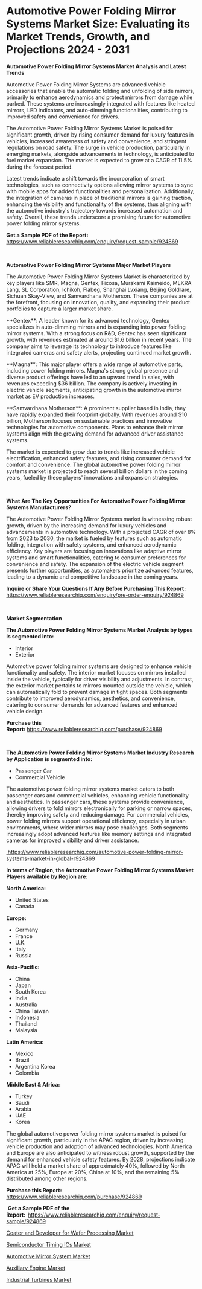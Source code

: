 <p><h1>Automotive Power Folding Mirror Systems Market Size: Evaluating its Market Trends, Growth, and Projections 2024 - 2031</h1></p><p><strong>Automotive Power Folding Mirror Systems Market Analysis and Latest Trends</strong></p>
<p><p>Automotive Power Folding Mirror Systems are advanced vehicle accessories that enable the automatic folding and unfolding of side mirrors, primarily to enhance aerodynamics and protect mirrors from damage while parked. These systems are increasingly integrated with features like heated mirrors, LED indicators, and auto-dimming functionalities, contributing to improved safety and convenience for drivers.</p><p>The Automotive Power Folding Mirror Systems Market is poised for significant growth, driven by rising consumer demand for luxury features in vehicles, increased awareness of safety and convenience, and stringent regulations on road safety. The surge in vehicle production, particularly in emerging markets, alongside advancements in technology, is anticipated to fuel market expansion. The market is expected to grow at a CAGR of 11.5% during the forecast period. </p><p>Latest trends indicate a shift towards the incorporation of smart technologies, such as connectivity options allowing mirror systems to sync with mobile apps for added functionalities and personalization. Additionally, the integration of cameras in place of traditional mirrors is gaining traction, enhancing the visibility and functionality of the systems, thus aligning with the automotive industry's trajectory towards increased automation and safety. Overall, these trends underscore a promising future for automotive power folding mirror systems.</p></p>
<p><strong>Get a Sample PDF of the Report:&nbsp;</strong> <a href="https://www.reliableresearchiq.com/enquiry/request-sample/924869?utm_campaign=123&utm_medium=2&utm_source=Github&utm_content=ia&utm_term=02102024&utm_id=automotive-power-folding-mirror-systems">https://www.reliableresearchiq.com/enquiry/request-sample/924869</a></p>
<p>&nbsp;</p>
<p><strong>Automotive Power Folding Mirror Systems Major Market Players</strong></p>
<p><p>The Automotive Power Folding Mirror Systems Market is characterized by key players like SMR, Magna, Gentex, Ficosa, Murakami Kaimeido, MEKRA Lang, SL Corporation, Ichikoh, Flabeg, Shanghai Lvxiang, Beijing Goldrare, Sichuan Skay-View, and Samvardhana Motherson. These companies are at the forefront, focusing on innovation, quality, and expanding their product portfolios to capture a larger market share.</p><p>**Gentex**: A leader known for its advanced technology, Gentex specializes in auto-dimming mirrors and is expanding into power folding mirror systems. With a strong focus on R&D, Gentex has seen significant growth, with revenues estimated at around $1.6 billion in recent years. The company aims to leverage its technology to introduce features like integrated cameras and safety alerts, projecting continued market growth.</p><p>**Magna**: This major player offers a wide range of automotive parts, including power folding mirrors. Magna's strong global presence and diverse product offerings have led to an upward trend in sales, with revenues exceeding $36 billion. The company is actively investing in electric vehicle segments, anticipating growth in the automotive mirror market as EV production increases.</p><p>**Samvardhana Motherson**: A prominent supplier based in India, they have rapidly expanded their footprint globally. With revenues around $10 billion, Motherson focuses on sustainable practices and innovative technologies for automotive components. Plans to enhance their mirror systems align with the growing demand for advanced driver assistance systems.</p><p>The market is expected to grow due to trends like increased vehicle electrification, enhanced safety features, and rising consumer demand for comfort and convenience. The global automotive power folding mirror systems market is projected to reach several billion dollars in the coming years, fueled by these players' innovations and expansion strategies.</p></p>
<p>&nbsp;</p>
<p><strong>What Are The Key Opportunities For Automotive Power Folding Mirror Systems Manufacturers?</strong></p>
<p><p>The Automotive Power Folding Mirror Systems market is witnessing robust growth, driven by the increasing demand for luxury vehicles and advancements in automotive technology. With a projected CAGR of over 8% from 2023 to 2030, the market is fueled by features such as automatic folding, integration with safety systems, and enhanced aerodynamic efficiency. Key players are focusing on innovations like adaptive mirror systems and smart functionalities, catering to consumer preferences for convenience and safety. The expansion of the electric vehicle segment presents further opportunities, as automakers prioritize advanced features, leading to a dynamic and competitive landscape in the coming years.</p></p>
<p><strong>Inquire or Share Your Questions If Any Before Purchasing This Report:</strong> <a href="https://www.reliableresearchiq.com/enquiry/pre-order-enquiry/924869?utm_campaign=123&utm_medium=2&utm_source=Github&utm_content=ia&utm_term=02102024&utm_id=automotive-power-folding-mirror-systems">https://www.reliableresearchiq.com/enquiry/pre-order-enquiry/924869</a></p>
<p>&nbsp;</p>
<p><strong>Market Segmentation</strong></p>
<p><strong>The Automotive Power Folding Mirror Systems Market Analysis by types is segmented into:</strong></p>
<p><ul><li>Interior</li><li>Exterior</li></ul></p>
<p><p>Automotive power folding mirror systems are designed to enhance vehicle functionality and safety. The interior market focuses on mirrors installed inside the vehicle, typically for driver visibility and adjustments. In contrast, the exterior market pertains to mirrors mounted outside the vehicle, which can automatically fold to prevent damage in tight spaces. Both segments contribute to improved aerodynamics, aesthetics, and convenience, catering to consumer demands for advanced features and enhanced vehicle design.</p></p>
<p><strong>Purchase this Report:&nbsp;</strong><a href="https://www.reliableresearchiq.com/purchase/924869?utm_campaign=123&utm_medium=2&utm_source=Github&utm_content=ia&utm_term=02102024&utm_id=automotive-power-folding-mirror-systems">https://www.reliableresearchiq.com/purchase/924869</a></p>
<p>&nbsp;</p>
<p><strong>The Automotive Power Folding Mirror Systems Market Industry Research by Application is segmented into:</strong></p>
<p><ul><li>Passenger Car</li><li>Commercial Vehicle</li></ul></p>
<p><p>The automotive power folding mirror systems market caters to both passenger cars and commercial vehicles, enhancing vehicle functionality and aesthetics. In passenger cars, these systems provide convenience, allowing drivers to fold mirrors electronically for parking or narrow spaces, thereby improving safety and reducing damage. For commercial vehicles, power folding mirrors support operational efficiency, especially in urban environments, where wider mirrors may pose challenges. Both segments increasingly adopt advanced features like memory settings and integrated cameras for improved visibility and driver assistance.</p></p>
<p><a href="https://www.reliableresearchiq.com/automotive-power-folding-mirror-systems-market-in-global-r924869?utm_campaign=123&utm_medium=2&utm_source=Github&utm_content=ia&utm_term=02102024&utm_id=automotive-power-folding-mirror-systems">&nbsp;https://www.reliableresearchiq.com/automotive-power-folding-mirror-systems-market-in-global-r924869</a></p>
<p><strong>In terms of Region, the Automotive Power Folding Mirror Systems Market Players available by Region are:</strong></p>
<p>
    <p> <strong> North America: </strong>
        <ul>
            <li>United States</li>
            <li>Canada</li>
        </ul>
        </p> 
    <p> <strong> Europe: </strong>
        <ul>
            <li>Germany</li>
            <li>France</li>
            <li>U.K.</li>
            <li>Italy</li>
            <li>Russia</li>
        </ul>
        </p> 
    <p> <strong> Asia-Pacific: </strong>
        <ul>
            <li>China</li>
            <li>Japan</li>
            <li>South Korea</li>
            <li>India</li>
            <li>Australia</li>
            <li>China Taiwan</li>
            <li>Indonesia</li>
            <li>Thailand</li>
            <li>Malaysia</li>
        </ul>
        </p> 
    <p> <strong> Latin America: </strong>
        <ul>
            <li>Mexico</li>
            <li>Brazil</li>
            <li>Argentina Korea</li>
            <li>Colombia</li>
        </ul>
        </p> 
    <p> <strong> Middle East & Africa: </strong>
        <ul>
            <li>Turkey</li>
            <li>Saudi</li>
            <li>Arabia</li>
            <li>UAE</li>
            <li>Korea</li>
        </ul>
    </p>
    </p>
<p><p>The global automotive power folding mirror systems market is poised for significant growth, particularly in the APAC region, driven by increasing vehicle production and adoption of advanced technologies. North America and Europe are also anticipated to witness robust growth, supported by the demand for enhanced vehicle safety features. By 2028, projections indicate APAC will hold a market share of approximately 40%, followed by North America at 25%, Europe at 20%, China at 10%, and the remaining 5% distributed among other regions.</p></p>
<p><strong>Purchase this Report: </strong><a href="https://www.reliableresearchiq.com/purchase/924869?utm_campaign=123&utm_medium=2&utm_source=Github&utm_content=ia&utm_term=02102024&utm_id=automotive-power-folding-mirror-systems">https://www.reliableresearchiq.com/purchase/924869</a></p>
<p>&nbsp;<strong>Get a Sample PDF of the Report:&nbsp;&nbsp;</strong><a href="https://www.reliableresearchiq.com/enquiry/request-sample/924869?utm_campaign=123&utm_medium=2&utm_source=Github&utm_content=ia&utm_term=02102024&utm_id=automotive-power-folding-mirror-systems">https://www.reliableresearchiq.com/enquiry/request-sample/924869</a></p>
<p><strong></strong></p>
<p><p><a href="https://issuu.com/reportprime-2/docs/coater-and-developer-for-wafer-proc_199a888e36e739?utm_campaign=123&utm_medium=2&utm_source=Github&utm_content=ia&utm_term=02102024&utm_id=automotive-power-folding-mirror-systems">Coater and Developer for Wafer Processing Market</a></p><p><a href="https://issuu.com/reportprime-2/docs/semiconductor-timing-ics-market-siz_e3b47c94307cd1?utm_campaign=123&utm_medium=2&utm_source=Github&utm_content=ia&utm_term=02102024&utm_id=automotive-power-folding-mirror-systems">Semiconductor Timing ICs Market</a></p><p><a href="https://github.com/MegiMusaj575/Market-Research-Report-List-1/blob/main/automotive-mirror-system-market.md?utm_campaign=123&utm_medium=2&utm_source=Github&utm_content=ia&utm_term=02102024&utm_id=automotive-power-folding-mirror-systems">Automotive Mirror System Market</a></p><p><a href="https://www.linkedin.com/pulse/global-auxiliary-engine-industry-analysis-report-market-size-pmusf?utm_campaign=123&utm_medium=2&utm_source=Github&utm_content=ia&utm_term=02102024&utm_id=automotive-power-folding-mirror-systems">Auxiliary Engine Market</a></p><p><a href="https://www.linkedin.com/pulse/future-trends-global-industrial-turbines-market-insights-analysis-pwyif?utm_campaign=123&utm_medium=2&utm_source=Github&utm_content=ia&utm_term=02102024&utm_id=automotive-power-folding-mirror-systems">Industrial Turbines Market</a></p></p>